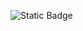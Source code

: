 ![Static Badge](https://img.shields.io/badge/Javascript?style=for-the-badge&logo=javascript&label=Skill&color=yellow)

